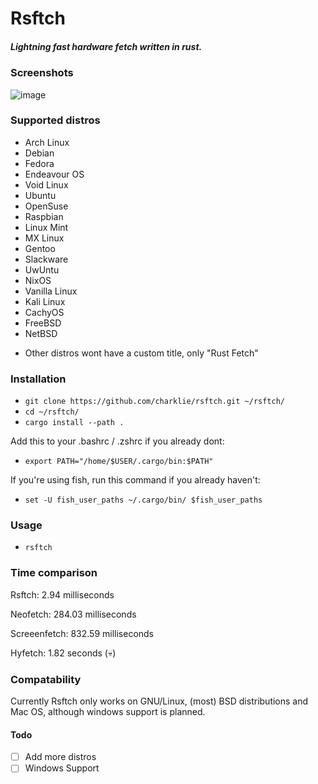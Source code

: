 # Rsftch

##### _Lightning fast hardware fetch written in rust._

### Screenshots

![image](https://github.com/charklie/rsftch/assets/157241212/0d25e434-e4f5-4a44-84bc-b41227a1482e)


### Supported distros
- Arch Linux
- Debian
- Fedora
- Endeavour OS
- Void Linux
- Ubuntu
- OpenSuse
- Raspbian
- Linux Mint
- MX Linux
- Gentoo
- Slackware
- UwUntu
- NixOS
- Vanilla Linux
- Kali Linux
- CachyOS
- FreeBSD
- NetBSD

* Other distros wont have a custom title, only "Rust Fetch"

### Installation
- `git clone https://github.com/charklie/rsftch.git ~/rsftch/`
- `cd ~/rsftch/`
- `cargo install --path .`

Add this to your .bashrc / .zshrc if you already dont:
- `export PATH="/home/$USER/.cargo/bin:$PATH"`
  
If you're using fish, run this command if you already haven't:
- `set -U fish_user_paths ~/.cargo/bin/ $fish_user_paths`

### Usage
- `rsftch`

### Time comparison
Rsftch: 2.94 milliseconds

Neofetch: 284.03 milliseconds

Screeenfetch: 832.59 milliseconds

Hyfetch: 1.82 seconds (💀)

### Compatability
Currently Rsftch only works on GNU/Linux, (most) BSD distributions and Mac OS, although windows support is planned.  

#### Todo
- [ ] Add more distros
- [ ] Windows Support
